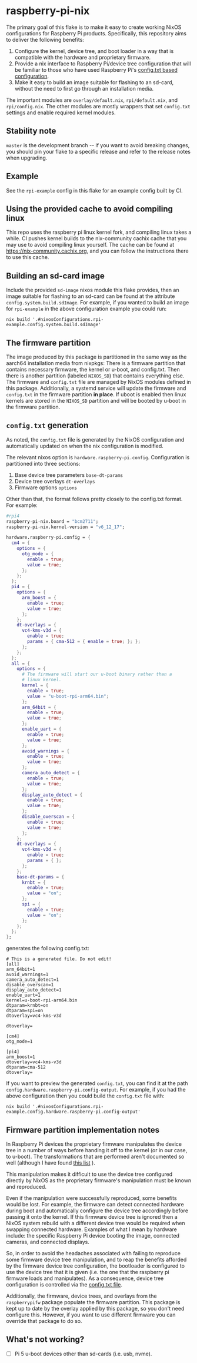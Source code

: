 # raspberry-pi-nix

The primary goal of this flake is to make it easy to create
working NixOS configurations for Raspberry Pi products. Specifically,
this repository aims to deliver the following benefits:

1. Configure the kernel, device tree, and boot loader in a way that is
   compatible with the hardware and proprietary firmware.
2. Provide a nix interface to Raspberry Pi/device tree configuration
   that will be familiar to those who have used Raspberry Pi's
   [config.txt based
   configuration](https://www.raspberrypi.com/documentation/computers/config_txt.html).
3. Make it easy to build an image suitable for flashing to an sd-card,
   without the need to first go through an installation media.

The important modules are `overlay/default.nix`, `rpi/default.nix`,
and `rpi/config.nix`. The other modules are mostly wrappers that set
`config.txt` settings and enable required kernel modules.

## Stability note

`master` is the development branch -- if you want to avoid breaking changes, you
should pin your flake to a specific release and refer to the release notes when
upgrading.

## Example

See the `rpi-example` config in this flake for an example config built by CI.

## Using the provided cache to avoid compiling linux

This repo uses the raspberry pi linux kernel fork, and compiling linux takes a
while. CI pushes kernel builds to the nix-community cachix cache that you may
use to avoid compiling linux yourself. The cache can be found at
https://nix-community.cachix.org, and you can follow the instructions there
to use this cache.

## Building an sd-card image

Include the provided `sd-image` nixos module this flake provides, then an image
suitable for flashing to an sd-card can be found at the attribute
`config.system.build.sdImage`. For example, if you wanted to build an image for
`rpi-example` in the above configuration example you could run:

```
nix build '.#nixosConfigurations.rpi-example.config.system.build.sdImage'
```

## The firmware partition

The image produced by this package is partitioned in the same way as the aarch64
installation media from nixpkgs: There is a firmware partition that contains
necessary firmware, the kernel or u-boot, and config.txt. Then there is another
partition (labeled `NIXOS_SD`) that contains everything else. The firmware and
`config.txt` file are managed by NixOS modules defined in this
package. Additionally, a systemd service will update the firmware and
`config.txt` in the firmware partition **in place**. If uboot is enabled then
linux kernels are stored in the `NIXOS_SD` partition and will be booted by
u-boot in the firmware partition.

## `config.txt` generation

As noted, the `config.txt` file is generated by the NixOS
configuration and automatically updated on when the nix configuration
is modified.

The relevant nixos option is
`hardware.raspberry-pi.config`. Configuration is partitioned into
three sections:

1. Base device tree parameters `base-dt-params`
2. Device tree overlays `dt-overlays`
3. Firmware options `options`

Other than that, the format follows pretty closely to the config.txt
format. For example:

```nix
#rpi4
raspberry-pi-nix.board = "bcm2711";
raspberry-pi-nix.kernel-version = "v6_12_17";

hardware.raspberry-pi.config = {
  cm4 = {
    options = {
      otg_mode = {
        enable = true;
        value = true;
      };
    };
  };
  pi4 = {
    options = {
      arm_boost = {
        enable = true;
        value = true;
      };
    };
    dt-overlays = {
      vc4-kms-v3d = {
        enable = true;
        params = { cma-512 = { enable = true; }; };
      };
    };
  };
  all = {
    options = {
      # The firmware will start our u-boot binary rather than a
      # linux kernel.
      kernel = {
        enable = true;
        value = "u-boot-rpi-arm64.bin";
      };
      arm_64bit = {
        enable = true;
        value = true;
      };
      enable_uart = {
        enable = true;
        value = true;
      };
      avoid_warnings = {
        enable = true;
        value = true;
      };
      camera_auto_detect = {
        enable = true;
        value = true;
      };
      display_auto_detect = {
        enable = true;
        value = true;
      };
      disable_overscan = {
        enable = true;
        value = true;
      };
    };
    dt-overlays = {
      vc4-kms-v3d = {
        enable = true;
        params = { };
      };
    };
    base-dt-params = {
      krnbt = {
        enable = true;
        value = "on";
      };
      spi = {
        enable = true;
        value = "on";
      };
    };
  };
};
```

generates the following config.txt:

```
# This is a generated file. Do not edit!
[all]
arm_64bit=1
avoid_warnings=1
camera_auto_detect=1
disable_overscan=1
display_auto_detect=1
enable_uart=1
kernel=u-boot-rpi-arm64.bin
dtparam=krnbt=on
dtparam=spi=on
dtoverlay=vc4-kms-v3d

dtoverlay=

[cm4]
otg_mode=1

[pi4]
arm_boost=1
dtoverlay=vc4-kms-v3d
dtparam=cma-512
dtoverlay=
```

If you want to preview the generated `config.txt`, you can find
it at the path `config.hardware.raspberry-pi.config-output`. For
example, if you had the above configuration then you could build the
`config.txt` file with:

```
nix build '.#nixosConfigurations.rpi-example.config.hardware.raspberry-pi.config-output'
```

## Firmware partition implementation notes

In Raspberry Pi devices the proprietary firmware manipulates the device tree in
a number of ways before handing it off to the kernel (or in our case, to
u-boot). The transformations that are performed aren't documented so well
(although I have found [this
list](https://forums.raspberrypi.com/viewtopic.php?t=329799#p1974233) ).

This manipulation makes it difficult to use the device tree configured directly
by NixOS as the proprietary firmware's manipulation must be known and
reproduced.

Even if the manipulation were successfully reproduced, some benefits would be
lost. For example, the firmware can detect connected hardware during boot and
automatically configure the device tree accordingly before passing it onto the
kernel. If this firmware device tree is ignored then a NixOS system rebuild with
a different device tree would be required when swapping connected
hardware. Examples of what I mean by hardware include: the specific Raspberry Pi
device booting the image, connected cameras, and connected displays.

So, in order to avoid the headaches associated with failing to reproduce some
firmware device tree manipulation, and to reap the benefits afforded by the
firmware device tree configuration, the bootloader is configured to use the
device tree that it is given (i.e. the one that the raspberry pi firmware loads
and manipulates). As a consequence, device tree configuration is controlled via
the [config.txt
file](https://www.raspberrypi.com/documentation/computers/config_txt.html).

Additionally, the firmware, device trees, and overlays from the `raspberrypifw`
package populate the firmware partition. This package is kept up to date by the
overlay applied by this package, so you don't need configure this. However, if
you want to use different firmware you can override that package to do so.

## What's not working?

- [ ] Pi 5 u-boot devices other than sd-cards (i.e. usb, nvme).
